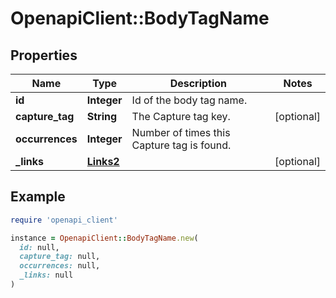 # OpenapiClient::BodyTagName

## Properties

| Name | Type | Description | Notes |
| ---- | ---- | ----------- | ----- |
| **id** | **Integer** | Id of the body tag name. |  |
| **capture_tag** | **String** | The Capture tag key. | [optional] |
| **occurrences** | **Integer** | Number of times this Capture tag is found. |  |
| **_links** | [**Links2**](Links2.md) |  | [optional] |

## Example

```ruby
require 'openapi_client'

instance = OpenapiClient::BodyTagName.new(
  id: null,
  capture_tag: null,
  occurrences: null,
  _links: null
)
```

